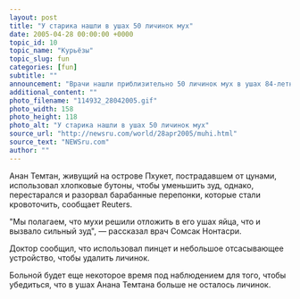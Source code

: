 ```yaml
---
layout: post
title: "У старика нашли в ушах 50 личинок мух"
date: 2005-04-28 00:00:00 +0000
topic_id: 10
topic_name: "Курьёзы"
topic_slug: fun
categories: [fun]
subtitle: ""
announcement: "Врачи нашли приблизительно 50 личинок мух в ушах 84-летнего тайца, после того, как он пришел в больницу с жалобой на зуд."
additional_content: ""
photo_filename: "114932_28042005.gif"
photo_width: 158
photo_height: 118
photo_alt: "У старика нашли в ушах 50 личинок мух"
source_url: "http://newsru.com/world/28apr2005/muhi.html"
source_text: "NEWSru.com"
author: ""
---
```

Анан Темтан, живущий на острове Пхукет, пострадавшем от цунами, использовал хлопковые бутоны, чтобы уменьшить зуд, однако, перестарался и разорвал барабанные перепонки, которые стали кровоточить, сообщает Reuters.

"Мы полагаем, что мухи решили отложить в его ушах яйца, что и вызвало сильный зуд", &mdash; рассказал врач Сомсак Нонтасри.

Доктор сообщил, что использовал пинцет и небольшое отсасывающее устройство, чтобы удалить личинок.

Больной будет еще некоторое время под наблюдением для того, чтобы убедиться, что в ушах Анана Темтана больше не осталось личинок.
